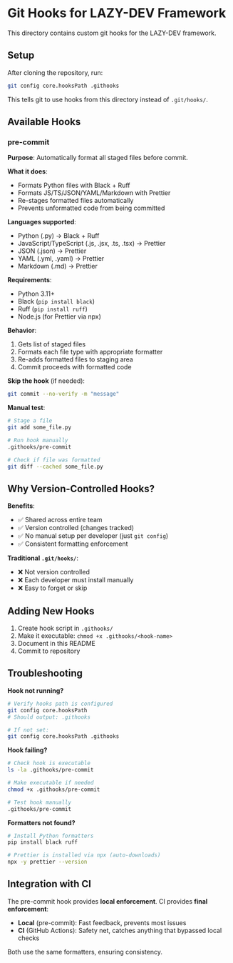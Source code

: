 # Git Hooks for LAZY-DEV Framework

This directory contains custom git hooks for the LAZY-DEV framework.

## Setup

After cloning the repository, run:

```bash
git config core.hooksPath .githooks
```

This tells git to use hooks from this directory instead of `.git/hooks/`.

## Available Hooks

### pre-commit

**Purpose**: Automatically format all staged files before commit.

**What it does**:
- Formats Python files with Black + Ruff
- Formats JS/TS/JSON/YAML/Markdown with Prettier
- Re-stages formatted files automatically
- Prevents unformatted code from being committed

**Languages supported**:
- Python (.py) → Black + Ruff
- JavaScript/TypeScript (.js, .jsx, .ts, .tsx) → Prettier
- JSON (.json) → Prettier
- YAML (.yml, .yaml) → Prettier
- Markdown (.md) → Prettier

**Requirements**:
- Python 3.11+
- Black (`pip install black`)
- Ruff (`pip install ruff`)
- Node.js (for Prettier via npx)

**Behavior**:
1. Gets list of staged files
2. Formats each file type with appropriate formatter
3. Re-adds formatted files to staging area
4. Commit proceeds with formatted code

**Skip the hook** (if needed):
```bash
git commit --no-verify -m "message"
```

**Manual test**:
```bash
# Stage a file
git add some_file.py

# Run hook manually
.githooks/pre-commit

# Check if file was formatted
git diff --cached some_file.py
```

## Why Version-Controlled Hooks?

**Benefits**:
- ✅ Shared across entire team
- ✅ Version controlled (changes tracked)
- ✅ No manual setup per developer (just `git config`)
- ✅ Consistent formatting enforcement

**Traditional `.git/hooks/`**:
- ❌ Not version controlled
- ❌ Each developer must install manually
- ❌ Easy to forget or skip

## Adding New Hooks

1. Create hook script in `.githooks/`
2. Make it executable: `chmod +x .githooks/<hook-name>`
3. Document in this README
4. Commit to repository

## Troubleshooting

**Hook not running?**
```bash
# Verify hooks path is configured
git config core.hooksPath
# Should output: .githooks

# If not set:
git config core.hooksPath .githooks
```

**Hook failing?**
```bash
# Check hook is executable
ls -la .githooks/pre-commit

# Make executable if needed
chmod +x .githooks/pre-commit

# Test hook manually
.githooks/pre-commit
```

**Formatters not found?**
```bash
# Install Python formatters
pip install black ruff

# Prettier is installed via npx (auto-downloads)
npx -y prettier --version
```

## Integration with CI

The pre-commit hook provides **local enforcement**. CI provides **final enforcement**:

- **Local** (pre-commit): Fast feedback, prevents most issues
- **CI** (GitHub Actions): Safety net, catches anything that bypassed local checks

Both use the same formatters, ensuring consistency.
